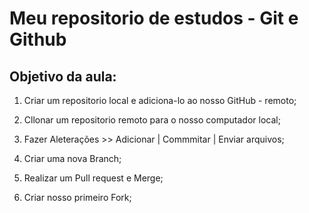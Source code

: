 # Meu repositorio de estudos - Git e Github

## Objetivo da aula:

1. Criar um repositorio local e adiciona-lo ao nosso GitHub - remoto;

2. Cllonar um repositorio remoto para o nosso computador local;

3. Fazer Aleterações >> Adicionar | Commmitar | Enviar arquivos;

4. Criar uma nova Branch;

5. Realizar um Pull request e Merge;

6. Criar nosso primeiro Fork;